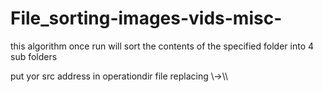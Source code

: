 # File_sorting-images-vids-misc-
this algorithm once run will sort the contents of the specified folder into 4 sub folders

put yor src address in operationdir file replacing \\->\\\\
